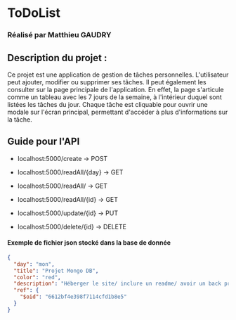 # ToDoList 

### Réalisé par Matthieu GAUDRY


## Description du projet :
Ce projet est une application de gestion de tâches personnelles. L'utilisateur peut ajouter, modifier ou supprimer ses tâches. Il peut également les consulter sur la page principale de l'application. En effet, la page s'articule comme un tableau avec les 7 jours de la semaine, à l'intérieur duquel sont listées les tâches du jour. Chaque tâche est cliquable pour ouvrir une modale sur l'écran principal, permettant d'accéder à plus d'informations sur la tâche.


## Guide pour l'API
- localhost:5000/create -> POST
- localhost:5000/readAll/{day} -> GET
- localhost:5000/readAll/ -> GET

- localhost:5000/readAll/{id} -> GET
- localhost:5000/update/{id} ->  PUT
- localhost:5000/delete/{id} -> DELETE

#### Exemple de fichier json stocké dans la base de donnée

```json
{
  "day": "mon",
  "title": "Projet Mongo DB",
  "color": "red",
  "description": "Héberger le site/ inclure un readme/ avoir un back propre/ ...",
  "ref": {
    "$oid": "6612bf4e398f7114cfd1b8e5"
  }
}
```